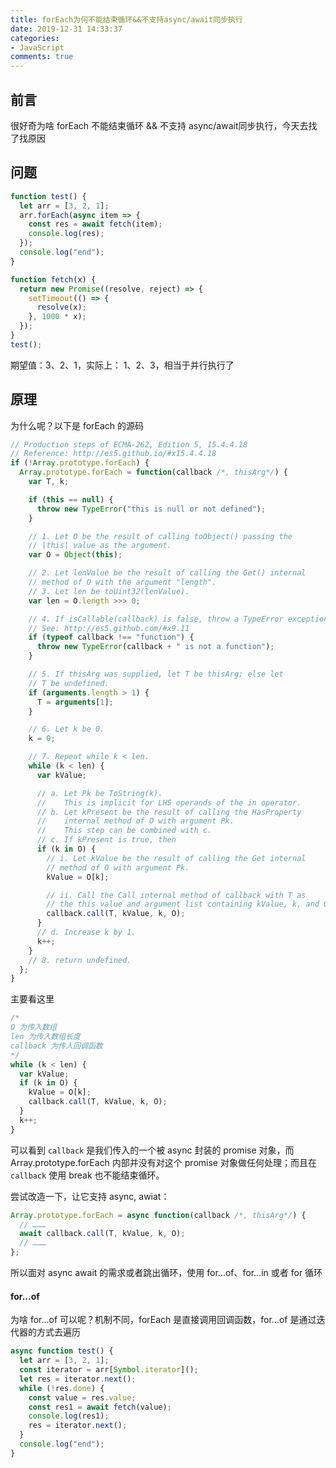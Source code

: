 ```yaml
---
title: forEach为何不能结束循环&&不支持async/await同步执行
date: 2019-12-31 14:33:37
categories:
- JavaScript
comments: true
---
```


## 前言

很好奇为啥 forEach 不能结束循环 && 不支持 async/await同步执行，今天去找了找原因

<!-- more -->

## 问题

```js
function test() {
  let arr = [3, 2, 1];
  arr.forEach(async item => {
    const res = await fetch(item);
    console.log(res);
  });
  console.log("end");
}

function fetch(x) {
  return new Promise((resolve, reject) => {
    setTimeout(() => {
      resolve(x);
    }, 1000 * x);
  });
}
test();
```

期望值：3、2、1，实际上： 1、2、3，相当于并行执行了

## 原理

为什么呢？以下是 forEach 的源码

```js
// Production steps of ECMA-262, Edition 5, 15.4.4.18
// Reference: http://es5.github.io/#x15.4.4.18
if (!Array.prototype.forEach) {
  Array.prototype.forEach = function(callback /*, thisArg*/) {
    var T, k;

    if (this == null) {
      throw new TypeError("this is null or not defined");
    }

    // 1. Let O be the result of calling toObject() passing the
    // |this| value as the argument.
    var O = Object(this);

    // 2. Let lenValue be the result of calling the Get() internal
    // method of O with the argument "length".
    // 3. Let len be toUint32(lenValue).
    var len = O.length >>> 0;

    // 4. If isCallable(callback) is false, throw a TypeError exception.
    // See: http://es5.github.com/#x9.11
    if (typeof callback !== "function") {
      throw new TypeError(callback + " is not a function");
    }

    // 5. If thisArg was supplied, let T be thisArg; else let
    // T be undefined.
    if (arguments.length > 1) {
      T = arguments[1];
    }

    // 6. Let k be 0.
    k = 0;

    // 7. Repeat while k < len.
    while (k < len) {
      var kValue;

      // a. Let Pk be ToString(k).
      //    This is implicit for LHS operands of the in operator.
      // b. Let kPresent be the result of calling the HasProperty
      //    internal method of O with argument Pk.
      //    This step can be combined with c.
      // c. If kPresent is true, then
      if (k in O) {
        // i. Let kValue be the result of calling the Get internal
        // method of O with argument Pk.
        kValue = O[k];

        // ii. Call the Call internal method of callback with T as
        // the this value and argument list containing kValue, k, and O.
        callback.call(T, kValue, k, O);
      }
      // d. Increase k by 1.
      k++;
    }
    // 8. return undefined.
  };
}
```

主要看这里

```js
/* 
O 为传入数组
len 为传入数组长度
callback 为传入回调函数
*/
while (k < len) {
  var kValue;
  if (k in O) {
    kValue = O[k];
    callback.call(T, kValue, k, O);
  }
  k++;
}
```

可以看到 `callback` 是我们传入的一个被 async 封装的 promise 对象，而 Array.prototype.forEach 内部并没有对这个 promise 对象做任何处理；而且在 `callback` 使用 break 也不能结束循环。

尝试改造一下，让它支持 async, awiat：

```js
Array.prototype.forEach = async function(callback /*, thisArg*/) {
  // ………
  await callback.call(T, kValue, k, O);
  // ………
};
```

所以面对 async await 的需求或者跳出循环，使用 for...of、for...in 或者 for 循环

#### for...of

为啥 for...of 可以呢？机制不同，forEach 是直接调用回调函数，for...of 是通过迭代器的方式去遍历

```js
async function test() {
  let arr = [3, 2, 1];
  const iterator = arr[Symbol.iterator]();
  let res = iterator.next();
  while (!res.done) {
    const value = res.value;
    const res1 = await fetch(value);
    console.log(res1);
    res = iterator.next();
  }
  console.log("end");
}
```
